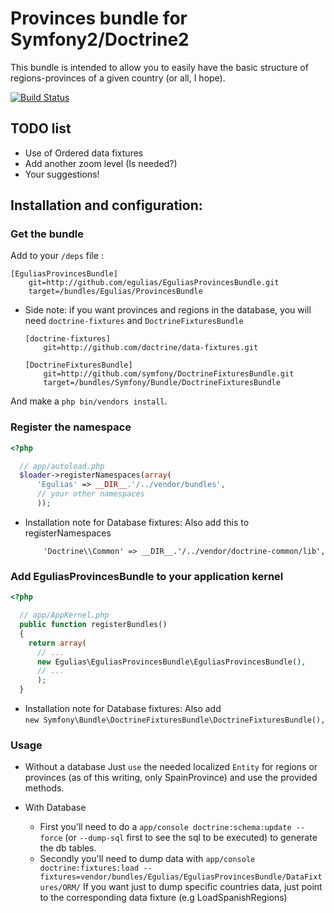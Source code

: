# Provinces bundle for Symfony2/Doctrine2

This bundle is intended to allow you to easily have the basic structure of regions-provinces of a given country (or all,
I hope).

[![Build
Status](https://secure.travis-ci.org/egulias/EguliasProvincesBundle.png)](http://travis-ci.org/egulias/EguliasProvincesBundle)

## TODO list
  * Use of Ordered data fixtures
  * Add another zoom level (Is needed?)
  * Your suggestions!

## Installation and configuration:

### Get the bundle

Add to your `/deps` file :

```
[EguliasProvincesBundle]
    git=http://github.com/egulias/EguliasProvincesBundle.git
    target=/bundles/Egulias/ProvincesBundle
```
  * Side note: if you want provinces and regions in the database, you will need  `doctrine-fixtures` 
    and `DoctrineFixturesBundle`
    
    ```  
    [doctrine-fixtures]   
        git=http://github.com/doctrine/data-fixtures.git

    [DoctrineFixturesBundle]
        git=http://github.com/symfony/DoctrineFixturesBundle.git
        target=/bundles/Symfony/Bundle/DoctrineFixturesBundle 
    ```
        
And make a `php bin/vendors install`.

### Register the namespace

``` php
<?php

  // app/autoload.php
  $loader->registerNamespaces(array(
      'Egulias' => __DIR__.'/../vendor/bundles',
      // your other namespaces
      ));
```
  * Installation note for Database fixtures:
    Also add this to registerNamespaces

    ``` 'Doctrine\\Common\\DataFixtures' => __DIR__.'/../vendor/doctrine-fixtures/lib',
        'Doctrine\\Common' => __DIR__.'/../vendor/doctrine-common/lib', 
    ```

### Add EguliasProvincesBundle to your application kernel

``` php
<?php

  // app/AppKernel.php
  public function registerBundles()
  {
    return array(
      // ...
      new Egulias\EguliasProvincesBundle\EguliasProvincesBundle(),
      // ...
      );
  }
```

- Installation note for Database fixtures:
  Also add  
  ```new Symfony\Bundle\DoctrineFixturesBundle\DoctrineFixturesBundle(),```

### Usage

  * Without a database
    Just `use` the needed localized `Entity` for regions or provinces (as of this writing, only SpainProvince) and use the
    provided methods.

  * With Database
    - First you'll need to do a `app/console doctrine:schema:update --force` (or `--dump-sql` first to see the sql to be
        executed) to generate the db tables.
    - Secondly you'll need to dump data with
      ```app/console doctrine:fixtures:load --fixtures=vendor/bundles/Egulias/EguliasProvincesBundle/DataFixtures/ORM/```
      If you want just to dump specific countries data, just point to the corresponding data fixture (e.g
      LoadSpanishRegions)
